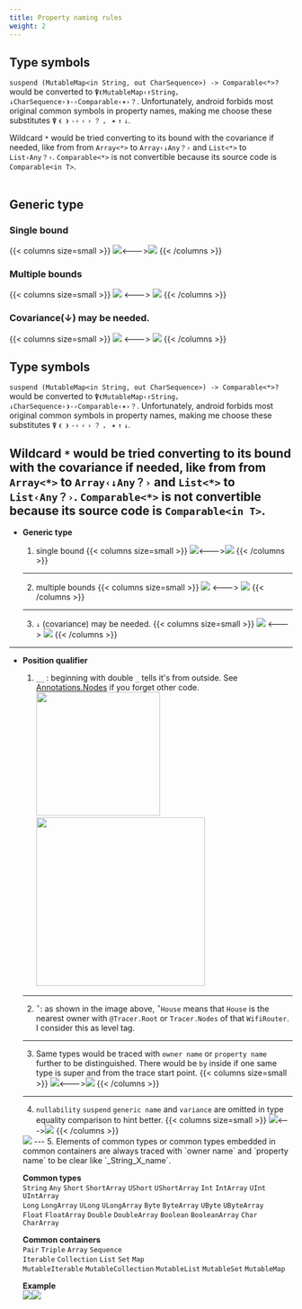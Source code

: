 ```yaml
---
title: Property naming rules
weight: 2
---
```


## Type symbols   
  `suspend (MutableMap<in String, out CharSequence>) -> Comparable<*>?` would be converted to
  `⍒❨MutableMap‹↑String，↓CharSequence›❩-›Comparable‹✶›？`.
  Unfortunately, android forbids most original common symbols in property names, making me choose
  these substitutes `⍒` `❨` `❩` `-›` `‹` `›` `？` `，` `✶` `↑` `↓`.

  Wildcard `*` would be tried converting to its bound with the covariance if needed, like from
  from `Array<*>` to `Array‹↓Any？›` and `List<*>` to `List‹Any？›`. `Comparable<*>` is not
  convertible because its source code is `Comparable<in T>`.  
<br>
## Generic type
  ### Single bound
   {{< columns size=small >}}
   ![](generic(1).png)<--->![](_generic(1).png)
   {{< /columns >}}
  
  ### Multiple bounds
   {{< columns size=small >}}
   ![](generic(2).png) <---> ![](_generic(2).png)
   {{< /columns >}}
  
  ### Covariance(↓) may be needed.
   {{< columns size=small >}}
   ![](generic(3).png) <---> ![](_generic(3).png)
   {{< /columns >}}

## Type symbols   
  `suspend (MutableMap<in String, out CharSequence>) -> Comparable<*>?` would be converted to 
  `⍒❨MutableMap‹↑String，↓CharSequence›❩-›Comparable‹✶›？`.
  Unfortunately, android forbids most original common symbols in property names, making me choose 
  these substitutes `⍒` `❨` `❩` `-›` `‹` `›` `？` `，` `✶` `↑` `↓`.
  
  Wildcard `*` would be tried converting to its bound with the covariance if needed, like from
  from `Array<*>` to `Array‹↓Any？›` and `List<*>` to `List‹Any？›`. `Comparable<*>` is not 
  convertible because its source code is `Comparable<in T>`.
---

* **Generic type**  
  
  1. single bound
  {{< columns size=small >}}
  ![](generic(1).png)<--->![](_generic(1).png)
  {{< /columns >}}  
  ---
  2. multiple bounds
  {{< columns size=small >}}
  ![](generic(2).png) <---> ![](_generic(2).png)
  {{< /columns >}}
  ---
  3. `↓` (covariance) may be needed.
  {{< columns size=small >}}
  ![](generic(3).png) <---> ![](_generic(3).png)
  {{< /columns >}} 
---
* **Position qualifier**
  1. `__` : beginning with double `_` tells it's from outside. See
     [Annotations.Nodes](https://apollokwok.github.io/TracerTutorial/usage/annotations/nodes.mp4) if
     you forget other code.
     <img src="../comprehensiveHouse.png" height=220/>  
     <img src=underline.png width=300/>
  ---
  2. `˚`: as shown in the image above, `˚House` means that `House` is the nearest owner with
     `@Tracer.Root` or `Tracer.Nodes` of that `WifiRouter`. I consider this as level tag.
  ---
  3. Same types would be traced with `owner name` or `property name` further to be 
    distinguished. There would be `by` inside if one same type is super and from the trace start point. 
  {{< columns size=small >}}
  ![](foo.png)<--->![](_foo.png)
  {{< /columns >}} 
  ---
  4. `nullability` `suspend` `generic name` and `variance` are omitted in type equality 
  comparison to hint better. 
  {{< columns size=small >}}
  ![](lambda.png)<--->![](lambda(1).png) 
  {{< /columns >}}
  <img src=_lambda.png /> 
  ---
  5. Elements of common types or common types embedded in common containers are always traced with 
     `owner name` and `property name` to be clear like `_String_X_name`.

     **Common types**      
       `String` `Any` `Short` `ShortArray` `UShort` `UShortArray` `Int` `IntArray` `UInt` `UIntArray`    
       `Long` `LongArray` `ULong` `ULongArray` `Byte` `ByteArray` `UByte` `UByteArray`     
       `Float` `FloatArray` `Double` `DoubleArray` `Boolean` `BooleanArray` `Char` `CharArray`      
   
     **Common containers**  
       `Pair` `Triple` `Array` `Sequence`    
       `Iterable` `Collection` `List` `Set` `Map`    
       `MutableIterable` `MutableCollection` `MutableList` `MutableSet` `MutableMap`    
     
     **Example**    
     ![](common.png)![](_common.png)